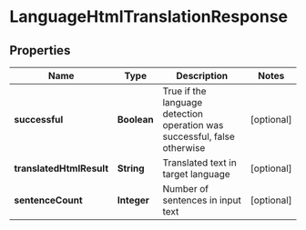 
# LanguageHtmlTranslationResponse

## Properties
Name | Type | Description | Notes
------------ | ------------- | ------------- | -------------
**successful** | **Boolean** | True if the language detection operation was successful, false otherwise |  [optional]
**translatedHtmlResult** | **String** | Translated text in target language |  [optional]
**sentenceCount** | **Integer** | Number of sentences in input text |  [optional]



